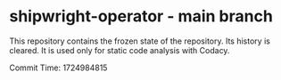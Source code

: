 # shipwright-operator - main branch

This repository contains the frozen state of the repository.
Its history is cleared. It is used only for static code
analysis with Codacy.

Commit Time: 1724984815